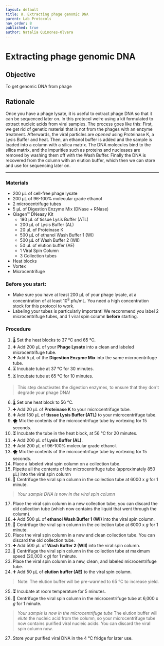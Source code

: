 ```yaml
---
layout: default
title: 8. Extracting phage genomic DNA
parent: Lab Protocols
nav_order: 8
published: true
author: Natalia Quinones-Olvera
---
```


# Extracting phage genomic DNA

## Objective
To get genomic DNA from phage

## Rationale
Once you have a phage lysate, it is useful to extract phage DNA so that it can be sequenced later on. In this protocol we’re using a kit formulated to extract nucleic acids from viral samples. The process goes like this: First, we get rid of genetic material that is not from the phages with an enzyme treatment. Afterwards, the viral particles are _opened_ using Proteinase K, a Lysis Buffer and heat. Then, an ethanol buffer is added and the sample is loaded into a column with a silica matrix. The DNA molecules bind to the silica matrix, and the impurities such as proteins and nucleases are removed by washing them off with the Wash Buffer. Finally the DNA is recovered from the column with an elution buffer, which then we can store and use for sequencing later on.

---

### Materials
- 200 μL of cell-free phage lysate
- 200 μL of 96-100% molecular grade ethanol
- 2 microcentrifuge tubes
- 5 μL of Digestion Enzyme Mix (DNase + RNase)
- Qiagen™ DNeasy Kit
    - 180 μL of tissue Lysis Buffer (ATL)
    - 200 μL of Lysis Buffer (AL)
    - 20 μL of Proteinase K
    - 500 μL of ethanol Wash Buffer 1 (WI)
    - 500 μL of Wash Buffer 2 (WII) 
    - 50 μL of elution buffer (AE)
    - 1 Viral Spin Column
    - 3 Collection tubes
- Heat blocks
- Vortex
- Microcentrifuge

### Before you start:
- Make sure you have at least 200 μL of your phage lysate, at a concentration of at least 10<sup>8</sup> pfu/mL. You need a high concentration stock for this protocol to work.
- Labeling your tubes is particularly important! We recommend you label 2 microcentrifuge tubes, and 1 viral spin column **before** starting.

### Procedure
1. 🌡️ Set the heat blocks to 37 ℃ and 65 ℃.
2. ➕ Add 200 μL of your **Phage Lysate** into a clean and labeled microcentrifuge tube.
3. ➕ Add 5 μL of the **Digestion Enzyme Mix** into the same microcentrifuge tube.
4. ⏳ Incubate tube at 37 ℃ for 30 minutes.
5. ⏳ Incubate tube at 65 ℃ for 10 minutes.
> This step deactivates the digestion enzymes, to ensure that they don't degrade your phage DNA!
6. 🌡️ Set one heat block to 56 ℃.
7. ➕ Add 20 μL of **Proteinase K** to your microcentrifuge tube.
8. ➕ Add 180 μL of **tissue Lysis Buffer (ATL)** to your microcentrifuge tube.
9. 🌪 Mix the contents of the microcentrifuge tube by vortexing for 15 seconds.
10. ⏳ Incubate the tube in the heat block, at 56 ℃ for 20 minutes.
11. ➕ Add 200 μL of **Lysis Buffer (AL)**.
12. ➕ Add 200 μL of 96-100% molecular grade ethanol.
13. 🌪️ Mix the contents of the microcentrifuge tube by vortexing for 15 seconds.
14. Place a labeled viral spin column on a collection tube.
15. Pipette all the contents of the microcentrifuge tube (approximately 850 μL) into the viral spin column
16. 💫 Centrifuge the viral spin column in the collection tube at 6000 x _g_ for 1 minute.
> *Your sample DNA is now in the viral spin column*
17. Place the viral spin column in a new collection tube, you can discard the old collection tube (which now contains the liquid that went through the column).
18. ➕ Add 500 μL of **ethanol Wash Buffer 1 (WI)** into the viral spin column.
19. 💫 Centrifuge the viral spin column in the collection tube at 6000 x _g_ for 1 minute.
20. Place the viral spin column in a new and clean collection tube. You can discard the old collection tube.
21. ➕ Add 500 μL of **Wash Buffer 2 (WII)** into the viral spin column.
22. 💫 Centrifuge the viral spin column in the collection tube at maximum speed (20,000 x _g_) for 1 minute.
23. Place the viral spin column in a new, clean, and labeled microcentrifuge tube.
24. ➕ Add 50 μL of **elution buffer (AE)** to the viral spin column.
> Note: The elution buffer will be pre-warmed to 65 ℃ to increase yield.
25. ⏳ Incubate at room temperature for 5 minutes.
26. 💫 Centrifuge the viral spin column in the microcentrifuge tube at 6,000 x _g_ for 1 minute. 
> *Your sample is now in the microcentrifuge tube* The elution buffer will _elute_ the nucleic acid from the column, so your microcentrifuge tube now contains purified viral nucleic acids. You can discard the viral spin column now.
27. Store your purified viral DNA in the 4 ℃ fridge for later use.

